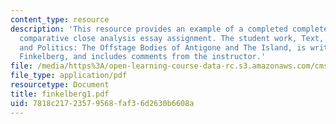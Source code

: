 ```yaml
---
content_type: resource
description: 'This resource provides an example of a completed completed ten-page
  comparative close analysis essay assignment. The student work, Text, Performance,
  and Politics: The Offstage Bodies of Antigone and The Island, is written by Amanda
  Finkelberg, and includes comments from the instructor.'
file: /media/https%3A/open-learning-course-data-rc.s3.amazonaws.com/cms-796-major-media-texts-fall-2006/7818c21723579568faf36d2630b6608a_finkelberg1.pdf
file_type: application/pdf
resourcetype: Document
title: finkelberg1.pdf
uid: 7818c217-2357-9568-faf3-6d2630b6608a
---
```

